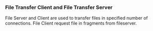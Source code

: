 ### File Transfer Client and File Transfer Server
File Server and Client are used to transfer files in specified number of connections.
File Client request file in fragments from fileserver.
